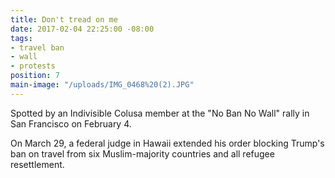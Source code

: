 ```yaml
---
title: Don't tread on me
date: 2017-02-04 22:25:00 -08:00
tags:
- travel ban
- wall
- protests
position: 7
main-image: "/uploads/IMG_0468%20(2).JPG"
---
```


Spotted by an Indivisible Colusa member at the "No Ban No Wall" rally in San Francisco on February 4.

On March 29, a federal judge in Hawaii extended his order blocking Trump's ban on travel from six Muslim-majority countries and all refugee resettlement.